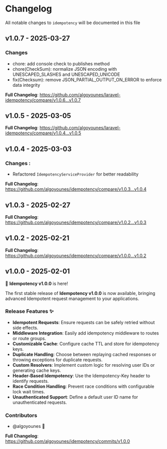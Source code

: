 # Changelog

All notable changes to `idempotency` will be documented in this file

## v1.0.7 - 2025-03-27

### Changes

- chore: add console check to publishes method
- chore(CheckSum): normalize JSON encoding with UNESCAPED_SLASHES and UNESCAPED_UNICODE
- fix(Checksum): remove JSON_PARTIAL_OUTPUT_ON_ERROR to enforce data integrity

**Full Changelog**: https://github.com/algoyounes/laravel-idempotency/compare/v1.0.6...v1.0.7

## v1.0.5 - 2025-03-05

**Full Changelog**: https://github.com/algoyounes/laravel-idempotency/compare/v1.0.4...v1.0.5

## v1.0.4 - 2025-03-03

### Changes :

- Refactored `IdempotencyServiceProvider` for better readability

**Full Changelog**: https://github.com/algoyounes/idempotency/compare/v1.0.3...v1.0.4

## v1.0.3 - 2025-02-27

**Full Changelog**: https://github.com/algoyounes/idempotency/compare/v1.0.2...v1.0.3

## v1.0.2 - 2025-02-21

**Full Changelog**: https://github.com/algoyounes/idempotency/compare/v1.0.0...v1.0.2

## v1.0.0 - 2025-02-01

🎉 **Idempotency v1.0.0** is here!

The first stable release of **Idempotency v1.0.0** is now available, bringing advanced Idempotent request management to your applications.

### Release Features ✨

* **Idempotent Requests**: Ensure requests can be safely retried without side effects.
* **Middleware Integration**: Easily add idempotency middleware to routes or route groups.
* **Customizable Cache**: Configure cache TTL and store for idempotency keys.
* **Duplicate Handling**: Choose between replaying cached responses or throwing exceptions for duplicate requests.
* **Custom Resolvers**: Implement custom logic for resolving user IDs or generating cache keys.
* **Header-Based Idempotency**: Use the Idempotency-Key header to identify requests.
* **Race Condition Handling**: Prevent race conditions with configurable lock wait times.
* **Unauthenticated Support**: Define a default user ID name for unauthenticated requests.

### Contributors

* @algoyounes 🤠

**Full Changelog**: https://github.com/algoyounes/idempotency/commits/v1.0.0

